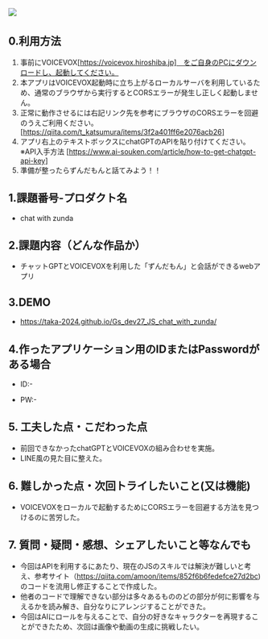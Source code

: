 <img src="https://img.shields.io/badge/-HTML5-333.svg?logo=html5&style=flat">　

## 0.利用方法
  1. 事前にVOICEVOX[https://voicevox.hiroshiba.jp]　をご自身のPCにダウンロードし、起動してください。
  2. 本アプリはVOICEVOX起動時に立ち上がるローカルサーバを利用しているため、通常のブラウザから実行するとCORSエラーが発生し正しく起動しません。
  3. 正常に動作させるには右記リンク先を参考にブラウザのCORSエラーを回避のうえご利用ください。　[https://qiita.com/t_katsumura/items/3f2a401ff6e2076acb26]
  4. アプリ右上のテキストボックスにchatGPTのAPIを貼り付けてください。　※API入手方法 [https://www.ai-souken.com/article/how-to-get-chatgpt-api-key]
  5. 準備が整ったらずんだもんと話てみよう！！


## 1.課題番号-プロダクト名

  - chat with zunda


## 2.課題内容（どんな作品か）

  - チャットGPTとVOICEVOXを利用した「ずんだもん」と会話ができるwebアプリ


## 3.DEMO

- https://taka-2024.github.io/Gs_dev27_JS_chat_with_zunda/


## 4.作ったアプリケーション用のIDまたはPasswordがある場合

- ID:-

- PW:-


## 5. 工夫した点・こだわった点

- 前回できなかったchatGPTとVOICEVOXの組み合わせを実施。
- LINE風の見た目に整えた。


## 6. 難しかった点・次回トライしたいこと(又は機能)

- VOICEVOXをローカルで起動するためにCORSエラーを回避する方法を見つけるのに苦労した。


## 7. 質問・疑問・感想、シェアしたいこと等なんでも
- 今回はAPIを利用するにあたり、現在のJSのスキルでは解決が難しいと考え、参考サイト（https://qiita.com/amoon/items/852f6b6fedefce27d2bc)のコードを流用し修正することで作成した。
- 他者のコードで理解できない部分は多々あるもののどの部分が何に影響を与えるかを読み解き、自分なりにアレンジすることができた。
- 今回はAIにロールを与えることで、自分の好きなキャラクターを再現することができたため、次回は画像や動画の生成に挑戦したい。
